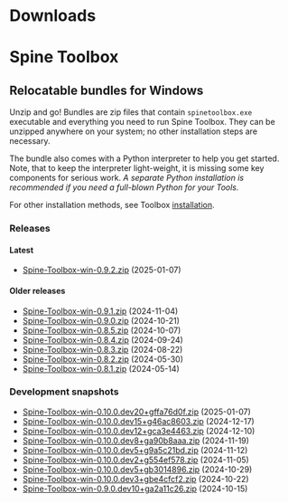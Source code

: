
Downloads
=========

# Spine Toolbox

## Relocatable bundles for Windows

Unzip and go! Bundles are zip files that contain ``spinetoolbox.exe`` executable
and everything you need to run Spine Toolbox.
They can be unzipped anywhere on your system; no other installation steps are necessary.

The bundle also comes with a Python interpreter to help you get started.
Note, that to keep the interpreter light-weight, it is missing some key components for serious work.
_A separate Python installation is recommended if you need a full-blown Python for your Tools._

For other installation methods,
see Toolbox [installation](https://github.com/spine-tools/Spine-Toolbox?tab=readme-ov-file#installation).

### Releases

#### Latest

- [Spine-Toolbox-win-0.9.2.zip](https://github.com/spine-tools/Spine-Toolbox/releases/download/0.9.2/Spine-Toolbox-win-0.9.2.zip) (2025-01-07)

#### Older releases

- [Spine-Toolbox-win-0.9.1.zip](https://github.com/spine-tools/Spine-Toolbox/releases/download/0.9.1/Spine-Toolbox-win-0.9.1.zip) (2024-11-04)
- [Spine-Toolbox-win-0.9.0.zip](https://github.com/spine-tools/Spine-Toolbox/releases/download/0.9.0/Spine-Toolbox-win-0.9.0.zip) (2024-10-21)
- [Spine-Toolbox-win-0.8.5.zip](https://github.com/spine-tools/Spine-Toolbox/releases/download/0.8.5/Spine-Toolbox-win-0.8.5.zip) (2024-10-07)
- [Spine-Toolbox-win-0.8.4.zip](https://github.com/spine-tools/Spine-Toolbox/releases/download/0.8.4/Spine-Toolbox-win-0.8.4.zip) (2024-09-24)
- [Spine-Toolbox-win-0.8.3.zip](https://github.com/spine-tools/Spine-Toolbox/releases/download/0.8.3/Spine-Toolbox-win-0.8.3.zip) (2024-08-22)
- [Spine-Toolbox-win-0.8.2.zip](https://github.com/spine-tools/Spine-Toolbox/releases/download/0.8.2/Spine-Toolbox-win-0.8.2.zip) (2024-05-30)
- [Spine-Toolbox-win-0.8.1.zip](https://github.com/spine-tools/Spine-Toolbox/releases/download/0.8.1/Spine-Toolbox-win-0.8.1.zip) (2024-05-14)

### Development snapshots

- [Spine-Toolbox-win-0.10.0.dev20+gffa76d0f.zip](https://github.com/spine-tools/Spine-Toolbox/actions/runs/12648805753/artifacts/2394722845) (2025-01-07)
- [Spine-Toolbox-win-0.10.0.dev15+g46ac8603.zip](https://github.com/spine-tools/Spine-Toolbox/actions/runs/12370159215/artifacts/2330953094) (2024-12-17)
- [Spine-Toolbox-win-0.10.0.dev12+gca3e4463.zip](https://github.com/spine-tools/Spine-Toolbox/actions/runs/12253229836/artifacts/2298773300) (2024-12-10)
- [Spine-Toolbox-win-0.10.0.dev8+ga90b8aaa.zip](https://github.com/spine-tools/Spine-Toolbox/actions/runs/11910104645/artifacts/2206354427) (2024-11-19)
- [Spine-Toolbox-win-0.10.0.dev5+g9a5c21bd.zip](https://github.com/spine-tools/Spine-Toolbox/actions/runs/11794402153/artifacts/2175329669) (2024-11-12)
- [Spine-Toolbox-win-0.10.0.dev2+g554ef578.zip](https://github.com/spine-tools/Spine-Toolbox/actions/runs/11681244932/artifacts/2145735977) (2024-11-05)
- [Spine-Toolbox-win-0.10.0.dev5+gb3014896.zip](https://github.com/spine-tools/Spine-Toolbox/actions/runs/11570991544/artifacts/2116718567) (2024-10-29)
- [Spine-Toolbox-win-0.10.0.dev3+gbe4cfcf2.zip](https://github.com/spine-tools/Spine-Toolbox/actions/runs/11457330530/artifacts/2087077536) (2024-10-22)
- [Spine-Toolbox-win-0.9.0.dev10+ga2a11c26.zip](https://github.com/spine-tools/Spine-Toolbox/actions/runs/11343256624/artifacts/2057358443) (2024-10-15)
